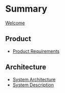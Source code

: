# Summary

[Welcome](README.md)

## Product

- [Product Requirements](PRD.md)

## Architecture

- [System Architecture](ARCHITECTURE.md)
- [System Description](SYSTEM_DESCRIPTION.md)

